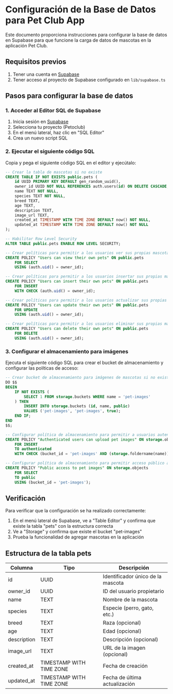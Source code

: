 # Configuración de la Base de Datos para Pet Club App

Este documento proporciona instrucciones para configurar la base de datos en Supabase para que funcione la carga de datos de mascotas en la aplicación Pet Club.

## Requisitos previos

1. Tener una cuenta en [Supabase](https://supabase.com)
2. Tener acceso al proyecto de Supabase configurado en `lib/supabase.ts`

## Pasos para configurar la base de datos

### 1. Acceder al Editor SQL de Supabase

1. Inicia sesión en [Supabase](https://supabase.com)
2. Selecciona tu proyecto (Petoclub)
3. En el menú lateral, haz clic en "SQL Editor"
4. Crea un nuevo script SQL

### 2. Ejecutar el siguiente código SQL

Copia y pega el siguiente código SQL en el editor y ejecútalo:

```sql
-- Crear la tabla de mascotas si no existe
CREATE TABLE IF NOT EXISTS public.pets (
    id UUID PRIMARY KEY DEFAULT gen_random_uuid(),
    owner_id UUID NOT NULL REFERENCES auth.users(id) ON DELETE CASCADE,
    name TEXT NOT NULL,
    species TEXT NOT NULL,
    breed TEXT,
    age TEXT,
    description TEXT,
    image_url TEXT,
    created_at TIMESTAMP WITH TIME ZONE DEFAULT now() NOT NULL,
    updated_at TIMESTAMP WITH TIME ZONE DEFAULT now() NOT NULL
);

-- Habilitar Row Level Security
ALTER TABLE public.pets ENABLE ROW LEVEL SECURITY;

-- Crear políticas para permitir a los usuarios ver sus propias mascotas
CREATE POLICY "Users can view their own pets" ON public.pets
    FOR SELECT
    USING (auth.uid() = owner_id);

-- Crear políticas para permitir a los usuarios insertar sus propias mascotas
CREATE POLICY "Users can insert their own pets" ON public.pets
    FOR INSERT
    WITH CHECK (auth.uid() = owner_id);

-- Crear políticas para permitir a los usuarios actualizar sus propias mascotas
CREATE POLICY "Users can update their own pets" ON public.pets
    FOR UPDATE
    USING (auth.uid() = owner_id);

-- Crear políticas para permitir a los usuarios eliminar sus propias mascotas
CREATE POLICY "Users can delete their own pets" ON public.pets
    FOR DELETE
    USING (auth.uid() = owner_id);
```

### 3. Configurar el almacenamiento para imágenes

Ejecuta el siguiente código SQL para crear el bucket de almacenamiento y configurar las políticas de acceso:

```sql
-- Crear bucket de almacenamiento para imágenes de mascotas si no existe
DO $$
BEGIN
    IF NOT EXISTS (
        SELECT 1 FROM storage.buckets WHERE name = 'pet-images'
    ) THEN
        INSERT INTO storage.buckets (id, name, public)
        VALUES ('pet-images', 'pet-images', true);
    END IF;
END
$$;

-- Configurar política de almacenamiento para permitir a usuarios autenticados subir imágenes
CREATE POLICY "Authenticated users can upload pet images" ON storage.objects
    FOR INSERT
    TO authenticated
    WITH CHECK (bucket_id = 'pet-images' AND (storage.foldername(name))[1] = 'pets');

-- Configurar política de almacenamiento para permitir acceso público a imágenes de mascotas
CREATE POLICY "Public access to pet images" ON storage.objects
    FOR SELECT
    TO public
    USING (bucket_id = 'pet-images');
```

## Verificación

Para verificar que la configuración se ha realizado correctamente:

1. En el menú lateral de Supabase, ve a "Table Editor" y confirma que existe la tabla "pets" con la estructura correcta
2. Ve a "Storage" y confirma que existe el bucket "pet-images"
3. Prueba la funcionalidad de agregar mascotas en la aplicación

## Estructura de la tabla pets

| Columna      | Tipo                    | Descripción                           |
|--------------|-------------------------|---------------------------------------|
| id           | UUID                    | Identificador único de la mascota     |
| owner_id     | UUID                    | ID del usuario propietario            |
| name         | TEXT                    | Nombre de la mascota                  |
| species      | TEXT                    | Especie (perro, gato, etc.)           |
| breed        | TEXT                    | Raza (opcional)                       |
| age          | TEXT                    | Edad (opcional)                       |
| description  | TEXT                    | Descripción (opcional)                 |
| image_url    | TEXT                    | URL de la imagen (opcional)           |
| created_at   | TIMESTAMP WITH TIME ZONE| Fecha de creación                     |
| updated_at   | TIMESTAMP WITH TIME ZONE| Fecha de última actualización         |